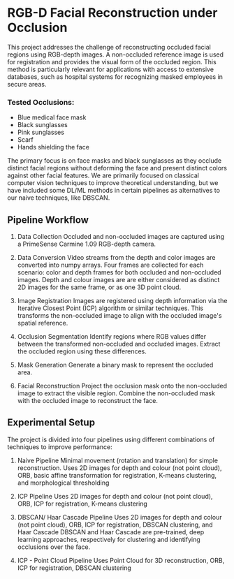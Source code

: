 # RGB-D Facial Reconstruction under Occlusion

This project addresses the challenge of reconstructing occluded facial regions using RGB-depth images. A non-occluded reference image is used for registration and provides the visual form of the occluded region. This method is particularly relevant for applications with access to extensive databases, such as hospital systems for recognizing masked employees in secure areas.

### Tested Occlusions:

- Blue medical face mask
- Black sunglasses
- Pink sunglasses
- Scarf
- Hands shielding the face

The primary focus is on face masks and black sunglasses as they occlude distinct facial regions without deforming the face and present distinct colors against other facial features. We are primarily focused on classical computer vision techniques to improve theoretical understanding, but we have included some DL/ML methods in certain pipelines as alternatives to our naive techniques, like DBSCAN.

## Pipeline Workflow

1) Data Collection
    Occluded and non-occluded images are captured using a PrimeSense Carmine 1.09 RGB-depth camera.

2) Data Conversion
    Video streams from the depth and color images are converted into numpy arrays.
    Four frames are collected for each scenario: color and depth frames for both occluded and non-occluded images.
    Depth and colour images are are either considered as distinct 2D images for the same frame, or as one 3D point cloud. 

4) Image Registration
    Images are registered using depth information via the Iterative Closest Point (ICP) algorithm or similar techniques.
    This transforms the non-occluded image to align with the occluded image's spatial reference.

5) Occlusion Segmentation
    Identify regions where RGB values differ between the transformed non-occluded and occluded images.
    Extract the occluded region using these differences.

6) Mask Generation
    Generate a binary mask to represent the occluded area.

7) Facial Reconstruction
    Project the occlusion mask onto the non-occluded image to extract the visible region.
    Combine the non-occluded mask with the occluded image to reconstruct the face.


## Experimental Setup

The project is divided into four pipelines using different combinations of techniques to improve performance:

1) Naive Pipeline
    Minimal movement (rotation and translation) for simple reconstruction.
    Uses 2D images for depth and colour (not point cloud), ORB, basic affine transformation for registration, K-means clustering, and morphological thresholding

2) ICP Pipeline
   Uses 2D images for depth and colour (not point cloud), ORB, ICP for registration, K-means clustering

3) DBSCAN/ Haar Cascade Pipeline
   Uses 2D images for depth and colour (not point cloud), ORB, ICP for registration, DBSCAN clustering, and Haar Cascade
   DBSCAN and Haar Cascade are pre-trained, deep learning approaches, respectively for clustering and identifying occlusions over the face.

4) ICP - Point Cloud Pipeline
   Uses Point Cloud for 3D reconstruction, ORB, ICP for registration, DBSCAN clustering 



